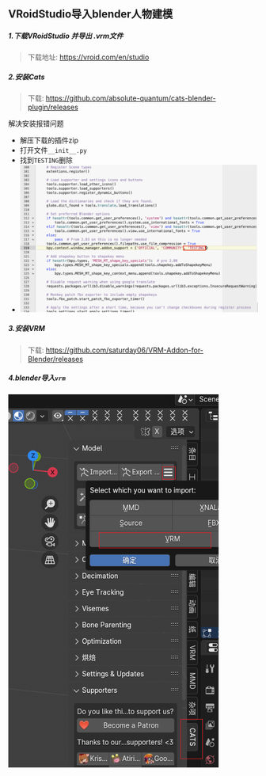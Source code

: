 ## VRoidStudio导入blender人物建模

##### 1.下载VRoidStudio 并导出 .vrm文件

> 下载地址: https://vroid.com/en/studio

##### 2.安装Cats

> 下载: https://github.com/absolute-quantum/cats-blender-plugin/releases

解决安装报错问题

- 解压下载的插件zip
- 打开文件`__init__.py`
- 找到`TESTING`删除
- ![image-20240508211518927](./../../assets/image-20240508211518927.png)

##### 3.安装VRM

> 下载: https://github.com/saturday06/VRM-Addon-for-Blender/releases

##### 4.blender导入`vrm`

![image-20240508211741266](./../../assets/image-20240508211741266.png)